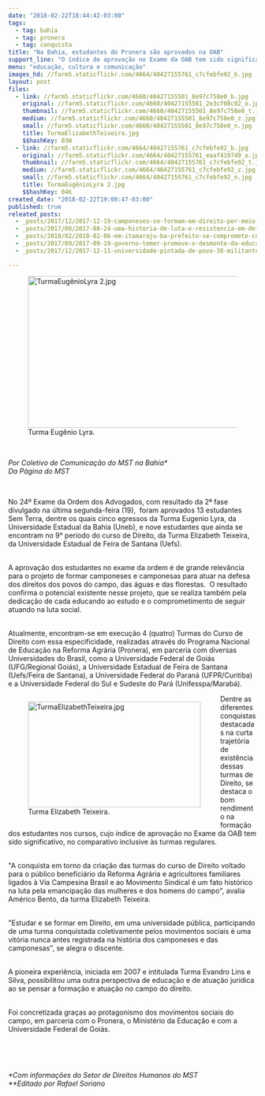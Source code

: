 ```yaml
---
date: "2018-02-22T18:44:42-03:00"
tags:
  - tag: bahia
  - tag: pronera
  - tag: conquista
title: "Na Bahia, estudantes do Pronera são aprovados na OAB"
support_line: "O índice de aprovação no Exame da OAB tem sido significativo, no comparativo inclusive às turmas regulares."
menu: "educação, cultura e comunicação"
images_hd: //farm5.staticflickr.com/4664/40427155761_c7cfebfe92_b.jpg
layout: post
files:
  - link: //farm5.staticflickr.com/4660/40427155501_8e97c758e0_b.jpg
    original: //farm5.staticflickr.com/4660/40427155501_2e3cf08c02_o.jpg
    thumbnail: //farm5.staticflickr.com/4660/40427155501_8e97c758e0_t.jpg
    medium: //farm5.staticflickr.com/4660/40427155501_8e97c758e0_z.jpg
    small: //farm5.staticflickr.com/4660/40427155501_8e97c758e0_n.jpg
    title: TurmaElizabethTeixeira.jpg
    $$hashKey: 03W
  - link: //farm5.staticflickr.com/4664/40427155761_c7cfebfe92_b.jpg
    original: //farm5.staticflickr.com/4664/40427155761_eaaf419749_o.jpg
    thumbnail: //farm5.staticflickr.com/4664/40427155761_c7cfebfe92_t.jpg
    medium: //farm5.staticflickr.com/4664/40427155761_c7cfebfe92_z.jpg
    small: //farm5.staticflickr.com/4664/40427155761_c7cfebfe92_n.jpg
    title: TurmaEugênioLyra 2.jpg
    $$hashKey: 04K
created_date: "2018-02-22T19:08:47-03:00"
published: true
releated_posts:
  - _posts/2017/12/2017-12-19-camponeses-se-formam-em-direito-por-meio-do-pronera-na-bahia.md
  - _posts/2017/08/2017-08-24-uma-historia-de-luta-e-resistencia-em-defesa-da-terra.md
  - _posts/2018/02/2018-02-06-em-itamaraju-ba-prefeito-se-compromete-com-pauta-dos-trabalhadores-sem-terra.md
  - _posts/2017/09/2017-09-19-governo-temer-promove-o-desmonte-da-educacao-no-campo.md
  - _posts/2017/12/2017-12-11-universidade-pintada-de-povo-38-militantes-se-formam-em-historia-no-rio-grande-do-sul.md

---
```

<figure class="image"><img alt="TurmaEugênioLyra 2.jpg" height="307" src="//farm5.staticflickr.com/4664/40427155761_c7cfebfe92_b.jpg" width="700" />
<figcaption>Turma Eug&ecirc;nio Lyra.</figcaption>
</figure>

<p>&nbsp;</p>

<p><em><span><span>Por Coletivo de Comunica&ccedil;&atilde;o do MST na Bahia*<br />
Da P&aacute;gina do MST</span></span></em></p>

<p>&nbsp;</p>

<p>No 24&ordm; Exame da Ordem dos Advogados, com resultado da 2&ordf; fase divulgado na &uacute;ltima segunda-feira (19),&nbsp; foram aprovados 13 estudantes Sem Terra, dentre os quais cinco egressos da Turma Eugenio Lyra, da Universidade Estadual da Bahia (Uneb), e nove estudantes que ainda se encontram no 9&deg; per&iacute;odo do curso de Direito, da Turma Elizabeth Teixeira, da Universidade Estadual de Feira de Santana (Uefs).&nbsp;</p>

<p><br />
A aprova&ccedil;&atilde;o dos estudantes no exame da ordem &eacute; de grande relev&acirc;ncia para o projeto de formar camponeses e camponesas para atuar na defesa dos direitos dos povos do campo, das &aacute;guas e das florestas.&nbsp; O resultado confirma o potencial existente nesse projeto, que se realiza tamb&eacute;m pela dedica&ccedil;&atilde;o de cada educando ao estudo e o comprometimento de seguir atuando na luta social.</p>

<p><br />
Atualmente, encontram-se em execu&ccedil;&atilde;o 4 (quatro) Turmas do Curso de Direito com essa especificidade, realizadas atrav&eacute;s do Programa Nacional de Educa&ccedil;&atilde;o na Reforma Agr&aacute;ria (Pronera), em parceria com diversas Universidades do Brasil, como a Universidade Federal de Goi&aacute;s (UFG/Regional Goi&aacute;s), a Universidade Estadual de Feira de Santana (Uefs/Feira de Santana), a Universidade Federal do Paran&aacute; (UFPR/Curitiba) e a Universidade Federal do Sul e Sudeste do Par&aacute; (Unifesspa/Marab&aacute;).</p>

<figure class="image" style="float:left"><img alt="TurmaElizabethTeixeira.jpg" height="214" src="//farm5.staticflickr.com/4660/40427155501_8e97c758e0_b.jpg" width="350" />
<figcaption>Turma Elizabeth Teixeira.</figcaption>
</figure>

<p>Dentre as diferentes conquistas destacadas na curta trajet&oacute;ria de exist&ecirc;ncia dessas turmas de Direito, se destaca o bom rendimento na forma&ccedil;&atilde;o dos estudantes nos cursos, cujo &iacute;ndice de aprova&ccedil;&atilde;o no Exame da OAB tem sido significativo, no comparativo inclusive &agrave;s turmas regulares.</p>

<p><br />
&quot;A conquista em torno da cria&ccedil;&atilde;o das turmas do curso de Direito voltado para o p&uacute;blico benefici&aacute;rio da Reforma Agr&aacute;ria e agricultores familiares ligados &agrave; Via Campesina Brasil e ao Movimento Sindical &eacute; um fato hist&oacute;rico na luta pela emancipa&ccedil;&atilde;o das mulheres e dos homens do campo&quot;, avalia Am&eacute;rico Bento, da turma Elizabeth Teixeira.</p>

<p><br />
&quot;Estudar e se formar em Direito, em uma universidade p&uacute;blica, participando de uma turma conquistada coletivamente pelos movimentos sociais &eacute; uma vit&oacute;ria nunca antes registrada na hist&oacute;ria dos camponeses e das camponesas&quot;, se alegra o discente.</p>

<p><br />
A pioneira experi&ecirc;ncia, iniciada em 2007 e intitulada Turma Evandro Lins e Silva,&nbsp;possibilitou uma outra perspectiva de educa&ccedil;&atilde;o e de atua&ccedil;&atilde;o jur&iacute;dica ao se pensar a forma&ccedil;&atilde;o e atua&ccedil;&atilde;o no campo do direito.</p>

<p><br />
Foi concretizada gra&ccedil;as ao protagonismo dos movimentos sociais do campo, em parceria com o Pronera, o Minist&eacute;rio da Educa&ccedil;&atilde;o e com a Universidade Federal de Goi&aacute;s.</p>

<p>&nbsp;</p>

<p>&nbsp;</p>

<p><em>*Com informa&ccedil;&otilde;es do Setor de Direitos Humanos do MST<br />
**Editado por Rafael Soriano</em></p>
